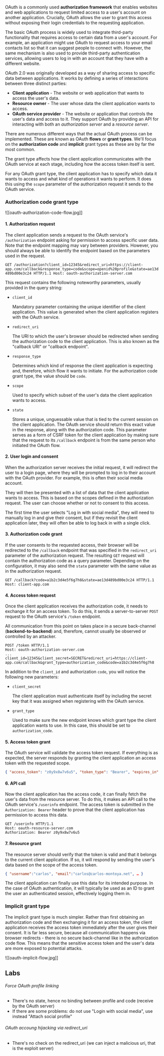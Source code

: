 OAuth is a commonly used **authorization framework** that enables websites and web applications to request limited access to a user's account on another application. Crucially, OAuth allows the user to grant this access without exposing their login credentials to the requesting application.

The basic OAuth process is widely used to integrate third-party functionality that requires access to certain data from a user's account. For example, an application might use OAuth to request access to your email contacts list so that it can suggest people to connect with. However, the same mechanism is also used to provide third-party authentication services, allowing users to log in with an account that they have with a different website.

OAuth 2.0 was originally developed as a way of sharing access to specific data between applications. It works by defining a series of interactions between three distinct parties:

- **Client application** - The website or web application that wants to access the user's data.
- **Resource owner** - The user whose data the client application wants to access.
- **OAuth service provider** - The website or application that controls the user's data and access to it. They support OAuth by providing an API for interacting with both an *authorization server* and a *resource server*.

There are numerous different ways that the actual OAuth process can be implemented. These are known as OAuth **flows** or **grant types**. We'll focus on the **authorization code** and **implicit** grant types as these are by far the most common.

The grant type affects how the client application communicates with the OAuth service at each stage, including how the access token itself is sent.

For any OAuth grant type, the client application has to specify which data it wants to access and what kind of operations it wants to perform. It does this using the `scope` parameter of the authorization request it sends to the OAuth service.

### Authorization code grant type

![[oauth-authorization-code-flow.jpg]]

#### 1. Authorization request

The client application sends a request to the OAuth service's `/authorization` endpoint asking for permission to access specific user data. Note that the endpoint mapping may vary between providers. However, you should always be able to identify the endpoint based on the parameters used in the request.

`GET /authorization?client_id=12345&redirect_uri=https://client-app.com/callback&response_type=code&scope=openid%20profile&state=ae13d489bd00e3c24 HTTP/1.1 Host: oauth-authorization-server.com`

This request contains the following noteworthy parameters, usually provided in the query string:

- `client_id`
    
    Mandatory parameter containing the unique identifier of the client application. This value is generated when the client application registers with the OAuth service.
    
- `redirect_uri`
    
    The URI to which the user's browser should be redirected when sending the authorization code to the client application. This is also known as the "callback URI" or "callback endpoint".
    
- `response_type`
    
    Determines which kind of response the client application is expecting and, therefore, which flow it wants to initiate. For the authorization code grant type, the value should be `code`.
    
- `scope`
    
    Used to specify which subset of the user's data the client application wants to access.
    
- `state`
    
    Stores a unique, unguessable value that is tied to the current session on the client application. The OAuth service should return this exact value in the response, along with the authorization code. This parameter serves as a form of CSRF token for the client application by making sure that the request to its `/callback` endpoint is from the same person who initiated the OAuth flow.

#### 2. User login and consent

When the authorization server receives the initial request, it will redirect the user to a login page, where they will be prompted to log in to their account with the OAuth provider. For example, this is often their social media account.

They will then be presented with a list of data that the client application wants to access. This is based on the scopes defined in the authorization request. The user can choose whether or not to consent to this access.

The first time the user selects "Log in with social media", they will need to manually log in and give their consent, but if they revisit the client application later, they will often be able to log back in with a single click.

#### 3. Authorization code grant

If the user consents to the requested access, their browser will be redirected to the `/callback` endpoint that was specified in the `redirect_uri` parameter of the authorization request. The resulting `GET` request will contain the authorization code as a query parameter. Depending on the configuration, it may also send the `state` parameter with the same value as in the authorization request.

```http
GET /callback?code=a1b2c3d4e5f6g7h8&state=ae13d489bd00e3c24 HTTP/1.1 
Host: client-app.com
```

#### 4. Access token request

Once the client application receives the authorization code, it needs to exchange it for an access token.  To do this, it sends a server-to-server `POST` request to the OAuth service's `/token` endpoint.

All communication from this point on takes place in a secure back-channel (**backend-to-backend**) and, therefore, cannot usually be observed or controlled by an attacker.

```http
POST /token HTTP/1.1 
Host: oauth-authorization-server.com 
... 
client_id=12345&client_secret=SECRET&redirect_uri=https://client-app.com/callback&grant_type=authorization_code&code=a1b2c3d4e5f6g7h8
```

In addition to the `client_id` and authorization `code`, you will notice the following new parameters:

- `client_secret`
    
    The client application must authenticate itself by including the secret key that it was assigned when registering with the OAuth service.
    
- `grant_type`
    
    Used to make sure the new endpoint knows which grant type the client application wants to use. In this case, this should be set to `authorization_code`.

#### 5. Access token grant

The OAuth service will validate the access token request. If everything is as expected, the server responds by granting the client application an access token with the requested scope.

```json
{ "access_token": "z0y9x8w7v6u5", "token_type": "Bearer", "expires_in": 3600, "scope": "openid profile", … }
```

#### 6. API call

Now the client application has the access code, it can finally fetch the user's data from the resource server. To do this, it makes an API call to the OAuth service's `/userinfo` endpoint. The access token is submitted in the `Authorization: Bearer` header to prove that the client application has permission to access this data.

```http
GET /userinfo HTTP/1.1 
Host: oauth-resource-server.com 
Authorization: Bearer z0y9x8w7v6u5
```

#### 7. Resource grant

The resource server should verify that the token is valid and that it belongs to the current client application. If so, it will respond by sending the user's data based on the scope of the access token.

```json
{ "username":"carlos", "email":"carlos@carlos-montoya.net", … }
```


The client application can finally use this data for its intended purpose. In the case of OAuth authentication, it will typically be used as an ID to grant the user an authenticated session, effectively logging them in.

### Implicit grant type

The implicit grant type is much simpler. Rather than first obtaining an authorization code and then exchanging it for an access token, the client application receives the access token immediately after the user gives their consent. 
It is far less secure, because all communication happens via browser redirects - there is no secure back-channel like in the authorization code flow. This means that the sensitive access token and the user's data are more exposed to potential attacks.


![[oauth-implicit-flow.jpg]]




## Labs

###### Force OAuth profile linking

- There's no state, hence no binding between profile and code (receive by the OAuth server)
- If there are some problems: do not use "Login with social media", use instead "Attach social profile"

###### OAuth accoung hijacking via redirect_uri

- There's no check on the redirect_uri (we can inject a malicious uri, that is the exploit server)